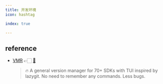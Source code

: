 ```yaml
---
title: 开发环境
icon: hashtag

index: true

---
```


<!-- more -->

## reference

- [VMR](https://github.com/gvcgo/version-manager) 👉🏻 [🐙](https://vdocs.vmr.us.kg/)
    > 🔥 A general version manager for 70+ SDKs with TUI inspired by lazygit. No need to remember any commands. Less bugs.
    